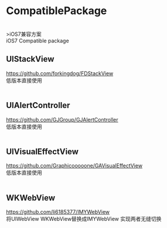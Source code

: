 # CompatiblePackage
</br>
>iOS7兼容方案 </br>
iOS7 Compatible package


## UIStackView
https://github.com/forkingdog/FDStackView</br>
低版本直接使用
</br></br>
## UIAlertController 
https://github.com/GJGroup/GJAlertController</br>
低版本直接使用
</br></br>
## UIVisualEffectView   
https://github.com/Graphicooooone/GAVisualEffectView</br>
低版本直接使用
</br></br>
## WKWebView   
https://github.com/li6185377/IMYWebView</br>
将UIWebView WKWebView替换成IMYWebView 实现两者无缝切换
